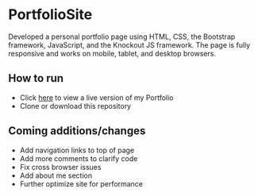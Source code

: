 # PortfolioSite
Developed a personal portfolio page using HTML, CSS, the Bootstrap framework, JavaScript, and the Knockout JS framework. The page is fully responsive and works on mobile, tablet, and desktop browsers.

## How to run
* Click [here](https://ba-batten.github.io/PortfolioSite/) to view a live version of my Portfolio
* Clone or download this repository

## Coming additions/changes
* Add navigation links to top of page
* Add more comments to clarify code
* Fix cross browser issues
* Add about me section
* Further optimize site for performance
